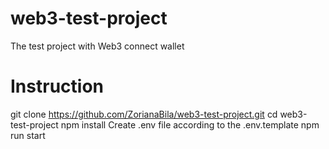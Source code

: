 # web3-test-project
The test project with Web3 connect wallet
# Instruction
git clone https://github.com/ZorianaBila/web3-test-project.git
cd web3-test-project
npm install
Create .env file according to the .env.template
npm run start

